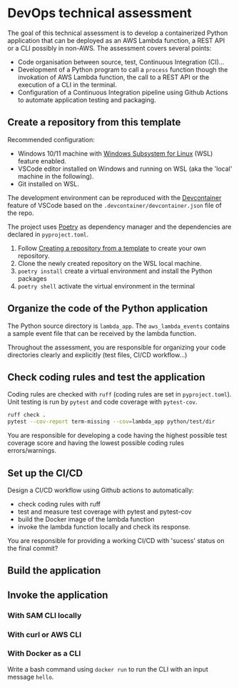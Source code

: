 # DevOps technical assessment

The goal of this technical assessment is to develop a containerized Python application that can be deployed as an AWS Lambda function, a REST API or a CLI possibly in non-AWS. The assessment covers several points:
- Code organisation between source, test, Continuous Integration (CI)...
- Development of a Python program to call a `process` function though the invokation of AWS Lambda function, the call to a REST API or the execution of a CLI in the terminal.
- Configuration of a Continuous Integration pipeline using Github Actions to automate application testing and packaging.

## Create a repository from this template

Recommended configuration:
- Windows 10/11 machine with [Windows Subsystem for Linux](https://learn.microsoft.com/fr-fr/windows/wsl/install) (WSL) feature enabled.
- VSCode editor installed on Windows and running on WSL (aka the 'local' machine in the following).
- Git installed on WSL.

The development environment can be reproduced with the [Devcontainer](https://code.visualstudio.com/docs/devcontainers/containers) feature of VSCode based on the `.devcontainer/devcontainer.json` file of the repo.

The project uses [Poetry](https://python-poetry.org/) as dependency manager and the dependencies are declared in `pyproject.toml`.

1. Follow [Creating a repository from a template](https://docs.github.com/en/repositories/creating-and-managing-repositories/creating-a-repository-from-a-template) to create your own repository.
2. Clone the newly created repository on the WSL local machine.
3. `poetry install` create a virtual environment and install the Python packages
4. `poetry shell` activate the virtual environment in the terminal 

## Organize the code of the Python application

The Python source directory is `lambda_app`.
The `aws_lambda_events` contains a sample event file that can be received by the lambda function.

Throughout the assessment, you are responsible for organizing your code directories clearly and explicitly (test files, CI/CD workflow...)


## Check coding rules and test the application

Coding rules are checked with `ruff` (coding rules are set in `pyproject.toml`).
Unit testing is run by `pytest` and code coverage with `pytest-cov`.

```bash
ruff check .
pytest --cov-report term-missing --cov=lambda_app python/test/dir
```

You are responsible for developing a code having the highest possible test coverage score and having the lowest possible coding rules errors/warnings.

## Set up the CI/CD

Design a CI/CD workflow using Github actions to automatically:
- check coding rules with ruff
- test and measure test coverage with pytest and pytest-cov
- build the Docker image of the lambda function
- invoke the lambda function locally and check its response. 

You are responsible for providing a working CI/CD with 'sucess' status on the final commit?

## Build the application

## Invoke the application

### With SAM CLI locally

### With curl or AWS CLI

### With Docker as a CLI

Write a bash command using `docker run` to run the CLI with an input message `hello`.